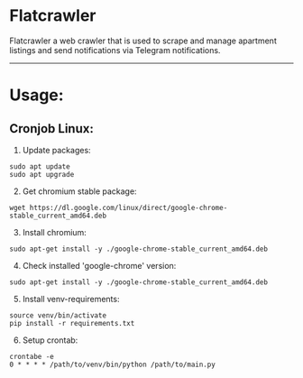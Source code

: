 # Flatcrawler

Flatcrawler a web crawler that is used to scrape and manage apartment listings and send notifications via Telegram notifications.

---

# Usage:

## Cronjob Linux:

1. Update packages:

```
sudo apt update
sudo apt upgrade
```

2. Get chromium stable package:

```
wget https://dl.google.com/linux/direct/google-chrome-stable_current_amd64.deb
```

3. Install chromium:

```
sudo apt-get install -y ./google-chrome-stable_current_amd64.deb
```

4. Check installed 'google-chrome' version:

```
sudo apt-get install -y ./google-chrome-stable_current_amd64.deb
```

5. Install venv-requirements:

```
source venv/bin/activate
pip install -r requirements.txt
```

6. Setup crontab:

```
crontabe -e
0 * * * * /path/to/venv/bin/python /path/to/main.py
```
